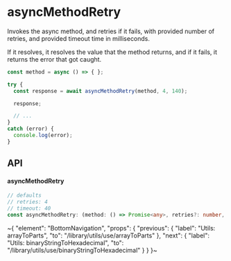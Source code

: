 
# asyncMethodRetry

Invokes the async method, and retries if it fails, with provided number of retries, and provided timeout time in milliseconds.

If it resolves, it resolves the value that the method returns, and if it fails, it returns the error that got caught.

```ts
const method = async () => { };

try {
  const response = await asyncMethodRetry(method, 4, 140);

  response;

  // ...
}
catch (error) {
  console.log(error);
}
```

## API

#### asyncMethodRetry

```ts
// defaults
// retries: 4
// timeout: 40
const asyncMethodRetry: (method: () => Promise<any>, retries?: number, timeout?: number) => Promise<any>;
```


~{
  "element": "BottomNavigation",
  "props": {
    "previous": {
      "label": "Utils: arrayToParts",
      "to": "/library/utils/use/arrayToParts"
    },
    "next": {
      "label": "Utils: binaryStringToHexadecimal",
      "to": "/library/utils/use/binaryStringToHexadecimal"
    }
  }
}~
